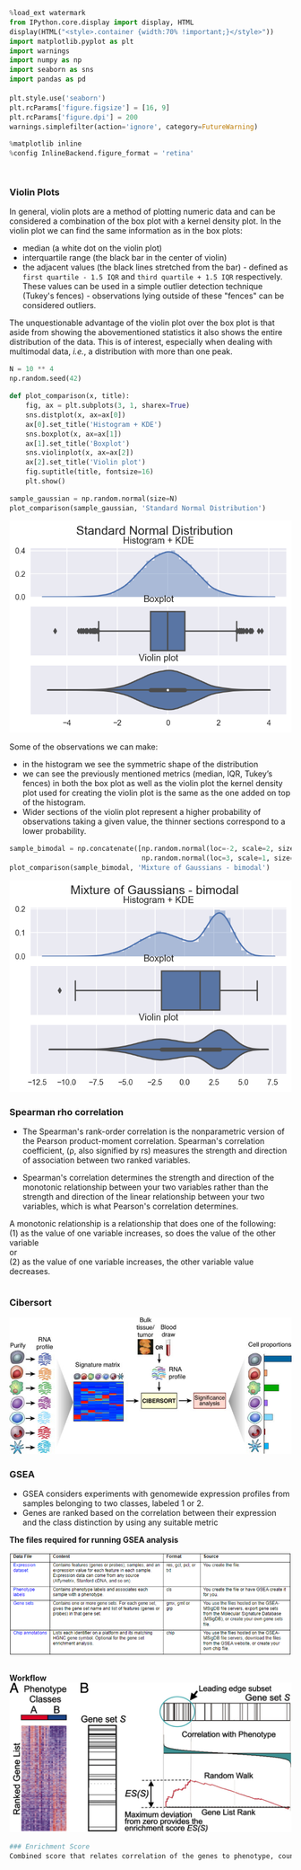 ```python

```


```python
%load_ext watermark
from IPython.core.display import display, HTML
display(HTML("<style>.container {width:70% !important;}</style>"))
import matplotlib.pyplot as plt
import warnings
import numpy as np 
import seaborn as sns 
import pandas as pd

plt.style.use('seaborn')
plt.rcParams['figure.figsize'] = [16, 9]
plt.rcParams['figure.dpi'] = 200
warnings.simplefilter(action='ignore', category=FutureWarning)
```


```python
%matplotlib inline
%config InlineBackend.figure_format = 'retina'
```


```python

```


```python

```

### Violin Plots

In general, violin plots are a method of plotting numeric data and can be considered a combination of the box plot with a kernel density plot. In the violin plot we can find the same information as in the box plots:
* median (a white dot on the violin plot)
* interquartile range (the black bar in the center of violin)
* the adjacent values (the black lines stretched from the bar) - defined as `first quartile - 1.5 IQR` and `third quartile + 1.5 IQR` respectively. These values can be used in a simple outlier detection technique (Tukey's fences) - observations lying outside of these "fences" can be considered outliers.

The unquestionable advantage of the violin plot over the box plot is that aside from showing the abovementioned statistics it also shows the entire distribution of the data. This is of interest, especially when dealing with multimodal data, *i.e.*, a distribution with more than one peak.


```python
N = 10 ** 4
np.random.seed(42)
```


```python
def plot_comparison(x, title):
    fig, ax = plt.subplots(3, 1, sharex=True)
    sns.distplot(x, ax=ax[0])
    ax[0].set_title('Histogram + KDE')
    sns.boxplot(x, ax=ax[1])
    ax[1].set_title('Boxplot')
    sns.violinplot(x, ax=ax[2])
    ax[2].set_title('Violin plot')
    fig.suptitle(title, fontsize=16)
    plt.show()
```


```python
sample_gaussian = np.random.normal(size=N)
plot_comparison(sample_gaussian, 'Standard Normal Distribution')
```


![png](output_9_0.png)


Some of the observations we can make:
- in the histogram we see the symmetric shape of the distribution
- we can see the previously mentioned metrics (median, IQR, Tukey’s fences) in both the box plot as well as the violin plot
the kernel density plot used for creating the violin plot is the same as the one added on top of the histogram. 
- Wider sections of the violin plot represent a higher probability of observations taking a given value, the thinner sections correspond to a lower probability.


```python
sample_bimodal = np.concatenate([np.random.normal(loc=-2, scale=2, size=int(N/2)),
                                 np.random.normal(loc=3, scale=1, size=int(N/2))])
plot_comparison(sample_bimodal, 'Mixture of Gaussians - bimodal')
```


![png](output_11_0.png)


### Spearman rho correlation

- The Spearman's rank-order correlation is the nonparametric version of the Pearson product-moment correlation. Spearman's correlation coefficient, (ρ, also signified by rs) measures the strength and direction of association between two ranked variables.

- Spearman's correlation determines the strength and direction of the monotonic relationship between your two variables rather than the strength and direction of the linear relationship between your two variables, which is what Pearson's correlation determines.

A monotonic relationship is a relationship that does one of the following:<br>
(1) as the value of one variable increases, so does the value of the other variable<br>
or<br>
(2) as the value of one variable increases, the other variable value decreases.<br>




```python

```



### Cibersort

<img src='cibersort.jpg'>

### GSEA

- GSEA considers experiments with genomewide expression profiles from samples belonging to two classes, labeled 1 or 2. 
- Genes are ranked based on the correlation between their expression and the class distinction by using any suitable metric


**The files required for running GSEA analysis**

<img src='gsea_input_files.png'>


```python

```

**Workflow**
<img src='gsea_work_flow.jpg' width=700>


```python
### Enrichment Score
Combined score that relates correlation of the genes to phenotype, count of overrepresentation & missings in the genesets S
```


```python

```
